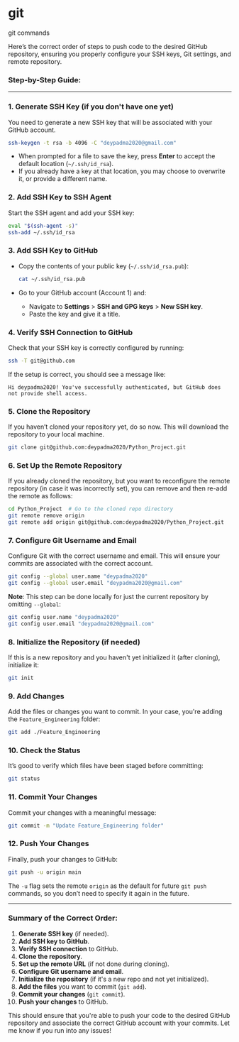 # git
git commands


Here’s the correct order of steps to push code to the desired GitHub repository, ensuring you properly configure your SSH keys, Git settings, and remote repository.

### Step-by-Step Guide:

---

### 1. **Generate SSH Key (if you don't have one yet)**
   You need to generate a new SSH key that will be associated with your GitHub account.

   ```bash
   ssh-keygen -t rsa -b 4096 -C "deypadma2020@gmail.com"
   ```

   - When prompted for a file to save the key, press **Enter** to accept the default location (`~/.ssh/id_rsa`).
   - If you already have a key at that location, you may choose to overwrite it, or provide a different name.

### 2. **Add SSH Key to SSH Agent**
   Start the SSH agent and add your SSH key:

   ```bash
   eval "$(ssh-agent -s)"
   ssh-add ~/.ssh/id_rsa
   ```

### 3. **Add SSH Key to GitHub**
   - Copy the contents of your public key (`~/.ssh/id_rsa.pub`):

     ```bash
     cat ~/.ssh/id_rsa.pub
     ```

   - Go to your GitHub account (Account 1) and:
     - Navigate to **Settings** > **SSH and GPG keys** > **New SSH key**.
     - Paste the key and give it a title.

### 4. **Verify SSH Connection to GitHub**
   Check that your SSH key is correctly configured by running:

   ```bash
   ssh -T git@github.com
   ```

   If the setup is correct, you should see a message like:

   ```
   Hi deypadma2020! You've successfully authenticated, but GitHub does not provide shell access.
   ```

### 5. **Clone the Repository**
   If you haven’t cloned your repository yet, do so now. This will download the repository to your local machine.

   ```bash
   git clone git@github.com:deypadma2020/Python_Project.git
   ```

### 6. **Set Up the Remote Repository**
   If you already cloned the repository, but you want to reconfigure the remote repository (in case it was incorrectly set), you can remove and then re-add the remote as follows:

   ```bash
   cd Python_Project  # Go to the cloned repo directory
   git remote remove origin
   git remote add origin git@github.com:deypadma2020/Python_Project.git
   ```

### 7. **Configure Git Username and Email**
   Configure Git with the correct username and email. This will ensure your commits are associated with the correct account.

   ```bash
   git config --global user.name "deypadma2020"
   git config --global user.email "deypadma2020@gmail.com"
   ```

   **Note**: This step can be done locally for just the current repository by omitting `--global`:

   ```bash
   git config user.name "deypadma2020"
   git config user.email "deypadma2020@gmail.com"
   ```

### 8. **Initialize the Repository (if needed)**
   If this is a new repository and you haven't yet initialized it (after cloning), initialize it:

   ```bash
   git init
   ```

### 9. **Add Changes**
   Add the files or changes you want to commit. In your case, you're adding the `Feature_Engineering` folder:

   ```bash
   git add ./Feature_Engineering
   ```

### 10. **Check the Status**
   It’s good to verify which files have been staged before committing:

   ```bash
   git status
   ```

### 11. **Commit Your Changes**
   Commit your changes with a meaningful message:

   ```bash
   git commit -m "Update Feature_Engineering folder"
   ```

### 12. **Push Your Changes**
   Finally, push your changes to GitHub:

   ```bash
   git push -u origin main
   ```

   The `-u` flag sets the remote `origin` as the default for future `git push` commands, so you don’t need to specify it again in the future.

---

### Summary of the Correct Order:

1. **Generate SSH key** (if needed).
2. **Add SSH key to GitHub**.
3. **Verify SSH connection** to GitHub.
4. **Clone the repository**.
5. **Set up the remote URL** (if not done during cloning).
6. **Configure Git username and email**.
7. **Initialize the repository** (if it's a new repo and not yet initialized).
8. **Add the files** you want to commit (`git add`).
9. **Commit your changes** (`git commit`).
10. **Push your changes** to GitHub.

This should ensure that you're able to push your code to the desired GitHub repository and associate the correct GitHub account with your commits. Let me know if you run into any issues!
